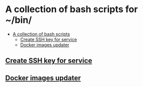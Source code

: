# A collection of bash scripts for ~/bin/

- [A collection of bash scripts](#a-collection-of-bash-scripts)
  - [Create SSH key for service](#create-ssh-key-for-service)
  - [Docker images updater](#docker-images-updater)

## [Create SSH key for service](README/create-ssh-key-for-service.md)

## [Docker images updater](README/docker-images-updater.md)
